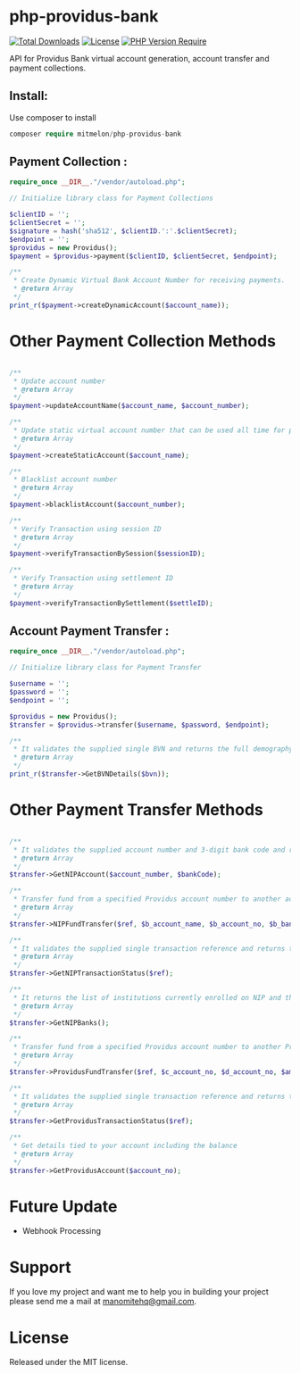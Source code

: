 # php-providus-bank

[![Total Downloads](http://poser.pugx.org/mitmelon/php-providus-bank/downloads)](https://packagist.org/packages/mitmelon/php-providus-bank) [![License](http://poser.pugx.org/mitmelon/php-providus-bank/license)](https://packagist.org/packages/mitmelon/php-providus-bank) [![PHP Version Require](http://poser.pugx.org/mitmelon/php-providus-bank/require/php)](https://packagist.org/packages/mitmelon/php-providus-bank)

API for Providus Bank virtual account generation, account transfer and payment collections.

## Install:
Use composer to install
```php
composer require mitmelon/php-providus-bank
```

## Payment Collection :

```php
require_once __DIR__."/vendor/autoload.php";

// Initialize library class for Payment Collections

$clientID = '';
$clientSecret = '';
$signature = hash('sha512', $clientID.':'.$clientSecret);
$endpoint = '';
$providus = new Providus();
$payment = $providus->payment($clientID, $clientSecret, $endpoint);

/**
 * Create Dynamic Virtual Bank Account Number for receiving payments.
 * @return Array
 */
print_r($payment->createDynamicAccount($account_name));
```

# Other Payment Collection Methods

```php

/**
 * Update account number
 * @return Array
 */
$payment->updateAccountName($account_name, $account_number);

/**
 * Update static virtual account number that can be used all time for payment collections
 * @return Array
 */
$payment->createStaticAccount($account_name);

/**
 * Blacklist account number
 * @return Array
 */
$payment->blacklistAccount($account_number);

/**
 * Verify Transaction using session ID
 * @return Array
 */
$payment->verifyTransactionBySession($sessionID);

/**
 * Verify Transaction using settlement ID
 * @return Array
 */
$payment->verifyTransactionBySettlement($settleID);
```

## Account Payment Transfer :

```php
require_once __DIR__."/vendor/autoload.php";

// Initialize library class for Payment Transfer

$username = '';
$password = '';
$endpoint = '';

$providus = new Providus();
$transfer = $providus->transfer($username, $password, $endpoint);

/**
 * It validates the supplied single BVN and returns the full demography details associated with the BVN
 * @return Array
 */
print_r($transfer->GetBVNDetails($bvn));
```

# Other Payment Transfer Methods

```php

/**
 * It validates the supplied account number and 3-digit bank code and returns the account details.
 * @return Array
 */
$transfer->GetNIPAccount($account_number, $bankCode);

/**
 * Transfer fund from a specified Providus account number to another account in a different bank.
 * @return Array
 */
$transfer->NIPFundTransfer($ref, $b_account_name, $b_account_no, $b_bankCode, $amount, $currency, $narration, $source_account_name)

/**
 * It validates the supplied single transaction reference and returns the current status of the transaction.
 * @return Array
 */
$transfer->GetNIPTransactionStatus($ref);

/**
 * It returns the list of institutions currently enrolled on NIP and their respective NIP bank codes.
 * @return Array
 */
$transfer->GetNIPBanks();

/**
 * Transfer fund from a specified Providus account number to another ProvidusBank account
 * @return Array
 */
$transfer->ProvidusFundTransfer($ref, $c_account_no, $d_account_no, $amount, $currency, $narration);

/**
 * It validates the supplied single transaction reference and returns the current status of the transaction
 * @return Array
 */
$transfer->GetProvidusTransactionStatus($ref);

/**
 * Get details tied to your account including the balance
 * @return Array
 */
$transfer->GetProvidusAccount($account_no);
```

# Future Update

* Webhook Processing

# Support

If you love my project and want me to help you in building your project please send me a mail at manomitehq@gmail.com.

# License

Released under the MIT license.